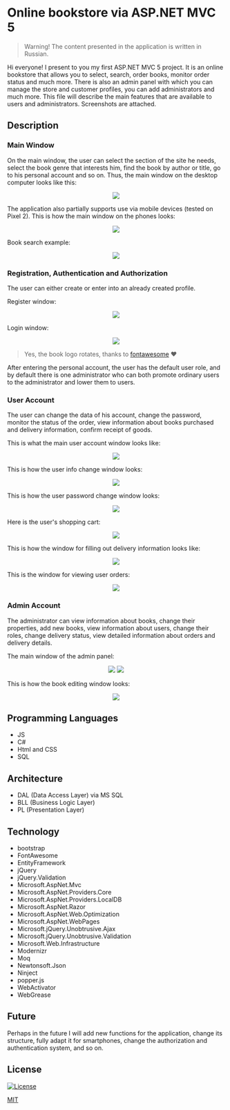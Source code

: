 # Online bookstore via **ASP.NET MVC 5**
> Warning! The content presented in the application is written in Russian.

Hi everyone! I present to you my first ASP.NET MVC 5 project.
It is an online bookstore that allows you to select, search, order books, monitor order status and much more.
There is also an admin panel with which you can manage the store and customer profiles, you can add administrators and much more.
This file will describe the main features that are available to users and administrators. Screenshots are attached.
## Description
### Main Window
On the main window, the user can select the section of the site he needs, select the book genre that interests him,
find the book by author or title, go to his personal account and so on. Thus, the main window on the desktop computer looks like this:

<p align="center">
<img src="https://github.com/hokage-mlg/BookStoreMVC5/blob/master/Screenshots/MainWindow.png">
</p>

The application also partially supports use via mobile devices (tested on Pixel 2). This is how the main window on the phones looks:

<p align="center">
<img src="https://github.com/hokage-mlg/BookStoreMVC5/blob/master/Screenshots/MainWindowMobile.png">
</p>

Book search example:

<p align="center">
<img src="https://github.com/hokage-mlg/BookStoreMVC5/blob/master/Screenshots/Search.png">
</p>

### Registration, Authentication and Authorization

The user can either create or enter into an already created profile.

Register window:

<p align="center">
<img src="https://github.com/hokage-mlg/BookStoreMVC5/blob/master/Screenshots/Register.png">
</p>

Login window:

<p align="center">
<img src="https://github.com/hokage-mlg/BookStoreMVC5/blob/master/Screenshots/Login.png">
</p>

>Yes, the book logo rotates, thanks to <a href="https://fontawesome.com/">fontawesome</a> ❤️

After entering the personal account, the user has the default user role, 
and by default there is one administrator who can both promote ordinary users to the administrator and lower them to users.

### User Account

The user can change the data of his account, change the password, monitor the status of the order, view information about books purchased and delivery information, confirm receipt of goods.

This is what the main user account window looks like:

<p align="center">
<img src="https://github.com/hokage-mlg/BookStoreMVC5/blob/master/Screenshots/Profile.png">
</p>

This is how the user info change window looks:

<p align="center">
<img src="https://github.com/hokage-mlg/BookStoreMVC5/blob/master/Screenshots/EditProfile.png">
</p>

This is how the user password change window looks:

<p align="center">
<img src="https://github.com/hokage-mlg/BookStoreMVC5/blob/master/Screenshots/EditPassword.png">
</p>

Here is the user's shopping cart:

<p align="center">
<img src="https://github.com/hokage-mlg/BookStoreMVC5/blob/master/Screenshots/Cart.png">
</p>

This is how the window for filling out delivery information looks like:

<p align="center">
<img src="https://github.com/hokage-mlg/BookStoreMVC5/blob/master/Screenshots/EditDeliveryInfo.png">
</p>

This is the window for viewing user orders:

<p align="center">
<img src="https://github.com/hokage-mlg/BookStoreMVC5/blob/master/Screenshots/OrderList.png">
</p>

### Admin Account

The administrator can view information about books, change their properties, add new books, view information about users, change their roles, change delivery status, view detailed information about orders and delivery details.

The main window of the admin panel:

<p align="center">
<img src="https://github.com/hokage-mlg/BookStoreMVC5/blob/master/Screenshots/AdminPanel1.png">
<img src="https://github.com/hokage-mlg/BookStoreMVC5/blob/master/Screenshots/AdminPanel2.png">
</p>

This is how the book editing window looks:

<p align="center">
<img src="https://github.com/hokage-mlg/BookStoreMVC5/blob/master/Screenshots/EditBook.png">
</p>

## Programming Languages

- JS
- C#
- Html and CSS
- SQL

## Architecture

- DAL (Data Access Layer) via MS SQL
- BLL (Business Logic Layer)
- PL (Presentation Layer)

## Technology

- bootstrap
- FontAwesome
- EntityFramework
- jQuery
- jQuery.Validation
- Microsoft.AspNet.Mvc
- Microsoft.AspNet.Providers.Core
- Microsoft.AspNet.Providers.LocalDB
- Microsoft.AspNet.Razor
- Microsoft.AspNet.Web.Optimization
- Microsoft.AspNet.WebPages
- Microsoft.jQuery.Unobtrusive.Ajax
- Microsoft.jQuery.Unobtrusive.Validation
- Microsoft.Web.Infrastructure
- Modernizr
- Moq
- Newtonsoft.Json
- Ninject
- popper.js
- WebActivator
- WebGrease

## Future
Perhaps in the future I will add new functions for the application, change its structure, fully adapt it for smartphones, change the authorization and authentication system, and so on.

## License

[![License](http://img.shields.io/:license-mit-blue.svg?style=flat-square)](http://badges.mit-license.org)

[MIT](https://choosealicense.com/licenses/mit/)
